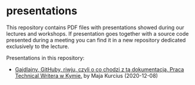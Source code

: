 # presentations
This repository contains PDF files with presentations showed during our lectures and workshops. If presentation goes together with a source code presented during a meeting you can find it in a new repository dedicated exclusively to the lecture.

Presentations in this repository:

- [Gajdlajny, GitHuby, riwju, czyli o co chodzi z tą dokumentacją. Praca Technical Writera w Kymie.](HYC-2020-12-08-Maja-Kurcius-presentation-Gajdlajny-Githuby-riwju-Dokumentacja-Praca-TW-w-Kymie.pdf) by Maja Kurcius (2020-12-08)